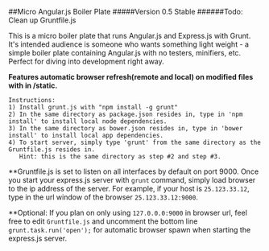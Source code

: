 ##Micro Angular.js Boiler Plate
#####Version 0.5 Stable
######Todo: Clean up Gruntfile.js

This is a micro boiler plate that runs Angular.js and Express.js with Grunt. It's intended audience is someone who wants something light weight - a simple boiler plate containing Angular.js with no testers, minifiers, etc. Perfect for diving into development right away. 

**Features automatic browser refresh(remote and local) on modified files with in /static.**

```
Instructions:
1) Install grunt.js with "npm install -g grunt"
2) In the same directory as package.json resides in, type in 'npm install' to install local node dependencies.
3) In the same directory as bower.json resides in, type in 'bower install' to install local app dependencies.
4) To start server, simply type 'grunt' from the same directory as the Gruntfile.js resides in. 
   Hint: this is the same directory as step #2 and step #3.

```

**Gruntfile.js is set to listen on all interfaces by default on port 9000. Once you start your express.js server with `grunt` command, simply load browser to the ip address of the server. For example, if your host is `25.123.33.12`, type in the url window of the browser `25.123.33.12:9000`. 

**Optional: If you plan on only using `127.0.0.0:9000` in browser url, feel free to edit `Gruntfile.js` and uncomment the bottom line `grunt.task.run('open');` for automatic browser spawn when starting the express.js server. 


